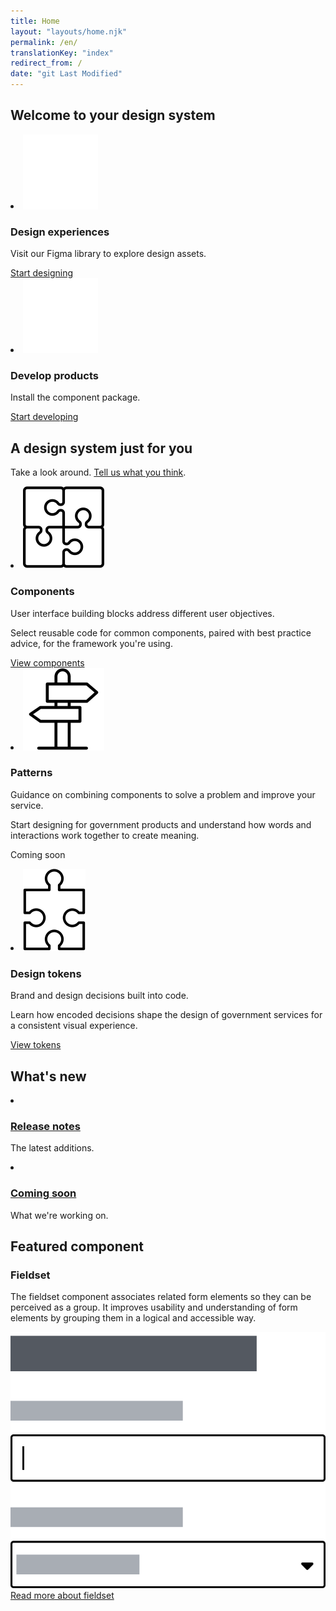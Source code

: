 ```yaml
---
title: Home
layout: "layouts/home.njk"
permalink: /en/
translationKey: "index"
redirect_from: /
date: "git Last Modified"
---
```


<h2 class="py-450">Welcome to your design system</h2>

<article class="py-500 bg-dark bg-full-width">
  <gcds-grid tag="ul" columns="1fr" columns-tablet="1fr 1fr" gap="450">
    <li class="list-none md:mb-0 mb-500">
      <img class="mb-400" src="../../images/common/home/icon-design.svg" alt="" />
      <h3 class="mb-400">Design experiences</h3>
      <p class="mb-400">Visit our Figma library to explore design assets.</p>
      <a class="link-inherit" href="{{ links.figma }}" target="_blank">
        Start designing
        <gcds-icon name="external-link" label="Opens in a new tab." margin-left="50" />
      </a>
    </li>
    <li class="list-none">
      <img class="mb-400" src="../../images/common/home/icon-develop.svg" alt="" />
      <h3 class="mb-400">Develop products</h3>
      <p class="mb-400">Install the component package.</p>
      <a class="link-inherit" href="{{ links.installation }}">Start developing</a>
    </li>
  </gcds-grid>
</article>

<article class="py-450">
  <h2 class="mb-400">A design system just for you</h2>
  <p class="mb-500">Take a look around. <a class="link-default" href="{{ links.about }}">Tell us what you think</a>.</p>
  <gcds-grid tag="ul" columns="1fr" columns-tablet="1fr 1fr" columns-desktop="1fr 1fr 1fr" gap="450">
    <li class="list-none">
      <img class="mb-200" src="../../images/common/home/icon-components.svg" alt="" />
      <h3 class="mb-400">Components</h3>
      <p class="mb-400">User interface building blocks address different user objectives.</p>
      <p class="mb-400">Select reusable code for common components, paired with best practice advice, for the framework you're using.</p>
      <a class="link-default" href="{{ links.components }}">View components</a>
    </li>
    <li class="list-none">
      <img class="mb-200" src="../../images/common/home/icon-patterns.svg" alt="" />
      <h3 class="mb-400">Patterns</h3>
      <p class="mb-400">Guidance on combining components to solve a problem and improve your service.</p>
      <p class="mb-400">Start designing for government products and understand how words and interactions work together to create meaning.</p>
      <p>Coming soon</p>
    </li>
    <li class="list-none">
      <img class="mb-200" src="../../images/common/home/icon-tokens.svg" alt="" />
      <h3 class="mb-400">Design tokens</h3>
      <p class="mb-400">Brand and design decisions built into code.</p>
      <p class="mb-400">Learn how encoded decisions shape the design of government services for a consistent visual experience.</p>
      <a class="link-default" href="{{ links.foundations }}">View tokens</a>
    </li>
  </gcds-grid>
</article>

<article class="py-500 bg-light bg-full-width">
  <h2 class="mb-400">What's new</h2>
  <gcds-grid tag="ul" columns="1fr" columns-tablet="1fr 1fr" columns-desktop="1fr 1fr 1fr" gap="450">
    <li class="list-none bg-white px-250 py-450 b-radius-md">
      <h3 class="mb-400"><a class="link-inherit" href="{{ links.releaseNotes }}">Release notes</a></h3>
      <p>The latest additions.</p>
    </li>
    <li class="list-none bg-white px-250 py-450 b-radius-md">
      <h3 class="mb-400"><a class="link-inherit" href="{{ links.comingSoon }}">Coming soon</a></h3>
      <p>What we're working on.</p>
    </li>
  </gcds-grid>
</article>

<article class="py-450">
  <h2 class="mb-400">Featured component</h2>
  <h3 class="mb-400">Fieldset</h3>
  <p class="mb-450">The fieldset component associates related form elements so they can be perceived as a group. It improves usability and understanding of form elements by grouping them in a logical and accessible way.</p>
  <img class="mb-450" src="../../images/common/components/preview-fieldset.svg" alt="UI preview of fieldset component using an input and a select field." alt="Fieldset component shows a grouping of multiple form elements. One is a text input field and the other is a select box. The grouping has a larger box above them which represents a fieldset legend." />
  <a href="{{ links.fieldset }}" class="d-block link-default">Read more about fieldset</a>
</article>
